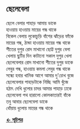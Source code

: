 ## ছেলেবেলা

ছেলে বেলার পাহাড় আমায় ডাকে<br>
হাওয়ায় হাওয়ায় মায়ের গন্ধ থাকে<br>
বিকেল বেলায় লুকোচুড়ি বাঁশের ঝাঁড়ের ফাঁকে<br>
মায়ের গন্ধ, ঠান্ডা হাওয়ায় মায়ের গন্ধ থাকে<br>
শীতের দুপুর রোদ মাখানো ছোট্ট দুপুর বেলা<br>
খেলায় ছুটির দিন কাটানো সকাল দুপুর খেলা<br>
ছেলেবেলার রোদ মাখানো শীতের দুপুর ডাকে<br>
লেবুর গন্ধ, হাওয়ায় কমলা লেবুর গন্ধ থাকে<br>
সন্ধ্যে হবার খানিক আগে আমার দু'চোখ বুজে<br>
ছেলেবেলার পাহাড়টাকে নিচ্ছি আমি খুঁজে<br>
হঠাৎ দেখি ধুলোর চাদর আমার পাহাড় ঢাকে<br>
ছেলেবেলা পথ হারালো কোলকাতারই বাঁকে<br>
তবু আবার ছেলেবেলা ডাকে<br>
ধোঁয়ায় ধুলোয় মায়ের গন্ধ থাকে<br>

**[← সূচিপত্র](../readme.md)**
